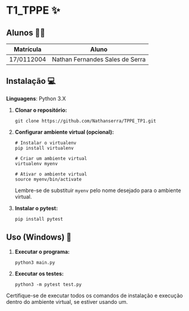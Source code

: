 # T1_TPPE ✨

## Alunos 👨‍🎓
| Matrícula   | Aluno                      |
|-------------|----------------------------|
| 17/0112004  | Nathan Fernandes Sales de Serra |

## Instalação 💻

**Linguagens**: Python 3.X

1. **Clonar o repositório:**
   ```shell
   git clone https://github.com/Nathanserra/TPPE_TP1.git
   ```

2. **Configurar ambiente virtual (opcional):**
   ```shell
   # Instalar o virtualenv
   pip install virtualenv

   # Criar um ambiente virtual
   virtualenv myenv

   # Ativar o ambiente virtual
   source myenv/bin/activate
   ```

   Lembre-se de substituir `myenv` pelo nome desejado para o ambiente virtual.


4. **Instalar o pytest:**
   ```shell
   pip install pytest
   ```

## Uso (Windows) 🚀

1. **Executar o programa:**
   ```shell
   python3 main.py
   ```

2. **Executar os testes:**
   ```shell
   python3 -m pytest test.py
   ```

Certifique-se de executar todos os comandos de instalação e execução dentro do ambiente virtual, se estiver usando um.
